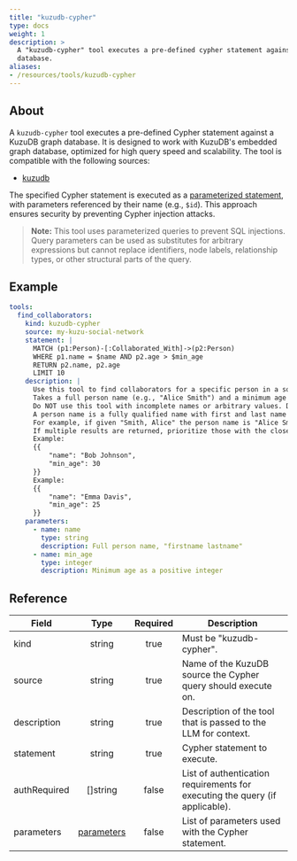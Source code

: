 ```yaml
---
title: "kuzudb-cypher"
type: docs
weight: 1
description: > 
  A "kuzudb-cypher" tool executes a pre-defined cypher statement against a KuzuDB
  database.
aliases:
- /resources/tools/kuzudb-cypher
---
```


## About

A `kuzudb-cypher` tool executes a pre-defined Cypher statement against a KuzuDB graph database. It is designed to work with KuzuDB's embedded graph database, optimized for high query speed and scalability. The tool is compatible with the following sources:

- [kuzudb](../sources/kuzudb.md)

The specified Cypher statement is executed as a [parameterized statement][kuzudb-parameters], with parameters referenced by their name (e.g., `$id`). This approach ensures security by preventing Cypher injection attacks.

> **Note:** This tool uses parameterized queries to prevent SQL injections. \
> Query parameters can be used as substitutes for arbitrary expressions but cannot replace identifiers, node labels, relationship types, or other structural parts of the query.

[kuzudb-parameters]:
    https://docs.kuzudb.com/get-started/prepared-statements/

## Example

```yaml
tools:
  find_collaborators:
    kind: kuzudb-cypher
    source: my-kuzu-social-network
    statement: |
      MATCH (p1:Person)-[:Collaborated_With]->(p2:Person)
      WHERE p1.name = $name AND p2.age > $min_age
      RETURN p2.name, p2.age
      LIMIT 10
    description: |
      Use this tool to find collaborators for a specific person in a social network, filtered by a minimum age.
      Takes a full person name (e.g., "Alice Smith") and a minimum age (e.g., 25) and returns a list of collaborator names and their ages.
      Do NOT use this tool with incomplete names or arbitrary values. Do NOT guess a name or age.
      A person name is a fully qualified name with first and last name separated by a space.
      For example, if given "Smith, Alice" the person name is "Alice Smith".
      If multiple results are returned, prioritize those with the closest collaboration ties.
      Example:
      {{
          "name": "Bob Johnson",
          "min_age": 30
      }}
      Example:
      {{
          "name": "Emma Davis",
          "min_age": 25
      }}
    parameters:
      - name: name
        type: string
        description: Full person name, "firstname lastname"
      - name: min_age
        type: integer
        description: Minimum age as a positive integer
```

## Reference

| **Field**            | **Type**                              | **Required** | **Description**                                                                 |
|----------------------|:-------------------------------------:|:------------:|---------------------------------------------------------------------------------|
| kind                 | string                                | true         | Must be "kuzudb-cypher".                                                       |
| source               | string                                | true         | Name of the KuzuDB source the Cypher query should execute on.                   |
| description          | string                                | true         | Description of the tool that is passed to the LLM for context.                  |
| statement            | string                                | true         | Cypher statement to execute.                                                   |
| authRequired         | []string                              | false        | List of authentication requirements for executing the query (if applicable).    |
| parameters           | [parameters](_index#specifying-parameters) | false    | List of parameters used with the Cypher statement.                              |